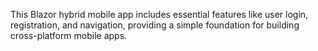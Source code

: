 This Blazor hybrid mobile app includes essential features like user login, registration, and navigation, providing a simple foundation for building cross-platform mobile apps.
